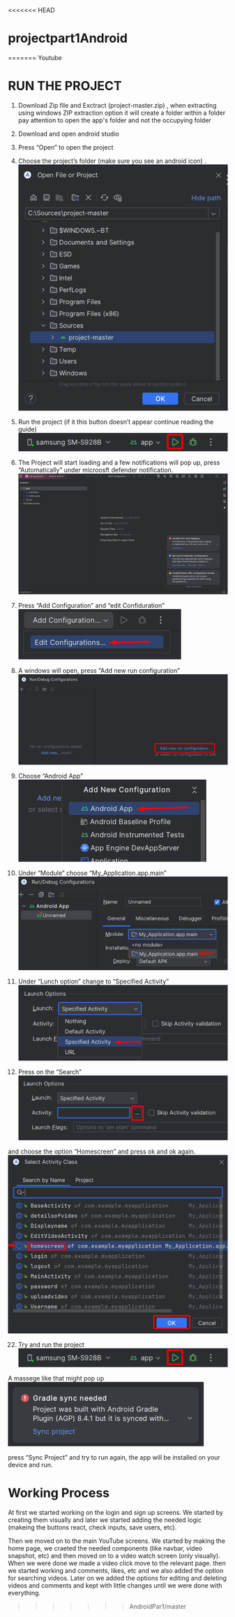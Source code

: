 <<<<<<< HEAD
# projectpart1Android
=======
Youtube
# RUN THE PROJECT 
1.	Download Zip file and Exctract (project-master.zip) , when extracting using windows ZIP extraction option it will create a folder within a folder pay attention to open the app's folder and not the occupying folder
2.	Download and open android studio
3.	Press “Open” to open the project 
4.	Choose the project’s folder (make sure you see an android icon) .
     ![Step 1](guide/1.png)
 
6.	Run the project (if it this button doesn’t appear continue reading the guide)
      ![Step 2](guide/2.png)
 
8.	The Project will start loading and a few notifications will pop up, press “Automatically” under microosft defender notification.
    ![Step 3](guide/3.png)
  	
10.	Press “Add Configuration” and “edit Confiduration”
       ![Step 4](guide/4.png)
   	
12.	A windows will open, press “Add new run configuration”
       ![Step 5](guide/5.png)
   	
14.	Choose “Android App”
       ![Step 6](guide/6.png)
   	
16.	Under “Module” choose “My_Application.app.main”
       ![Step 7](guide/7.png)
   	
18.	Under “Lunch option” change to “Specified Activity”
       ![Step 8](guide/8.png)
   	
20.	Press on the “Search”
       ![Step 9](guide/9.png)
   	
and choose the option “Homescreen” and press ok and ok again.
    ![Step 10](guide/10.png)
    
22.	Try and run the project
       ![Step 2](guide/2.png)
   	
A massege like that might pop up
   ![Step 11](guide/11.png)
   
press “Sync Project” and try to run again, the app will be installed on your device and run.

# Working Process 

At first we started working on the login and sign up screens. We started by creating them visually and later we started adding the needed logic (makeing the buttons react, check inputs, save users, etc).

Then we moved on to the main YouTube screens. We started by making the home page, we craeted the needed components (like navbar, video snapshot, etc) and then moved on to a video watch screen (only visually). When we were done we made a video click move to
 the relevant page. then we started working and comments, likes, etc and we also added the option for searching videos. Later on we added the options for editing and deleting videos and comments and kept with little changes until we were done with everything.

>>>>>>> AndroidPar1/master
